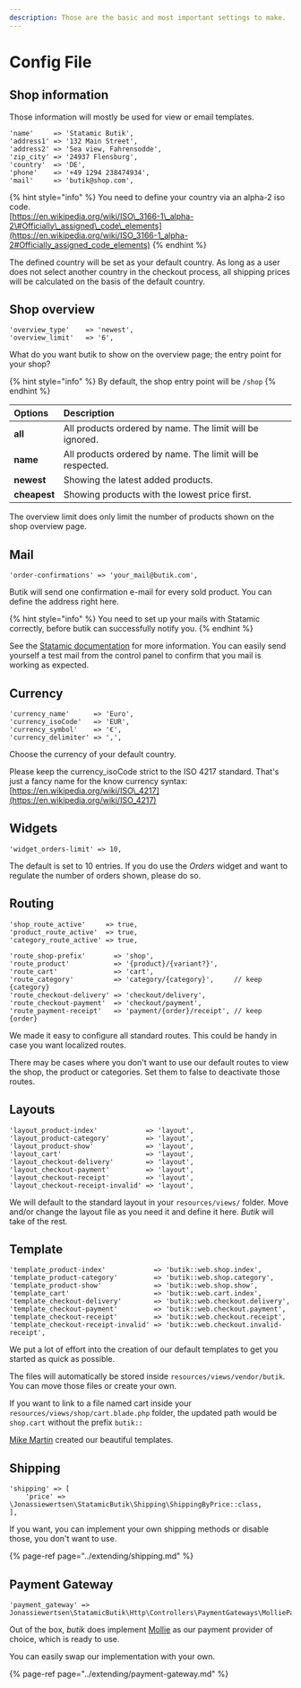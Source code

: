 ```yaml
---
description: Those are the basic and most important settings to make.
---
```


# Config File

## Shop information

Those information will mostly be used for view or email templates.

```text
'name'     => 'Statamic Butik',
'address1' => '132 Main Street',
'address2' => 'Sea view, Fahrensodde', 
'zip_city' => '24937 Flensburg',
'country'  => 'DE',
'phone'    => '+49 1294 238474934',
'mail'     => 'butik@shop.com',
```

{% hint style="info" %}
 You need to define your country via an alpha-2 iso code.  
[https://en.wikipedia.org/wiki/ISO\_3166-1\_alpha-2\#Officially\_assigned\_code\_elements](https://en.wikipedia.org/wiki/ISO_3166-1_alpha-2#Officially_assigned_code_elements)
{% endhint %}

The defined country will be set as your default country. As long as a user does not select another country in the checkout process, all shipping prices will be calculated on the basis of the default country.

## Shop overview

```text
'overview_type'    => 'newest',
'overview_limit'   => '6',
```

What do you want butik to show on the overview page; the entry point for your shop?

{% hint style="info" %}
By default, the shop entry point will be `/shop`
{% endhint %}

| Options | Description |
| :--- | :--- |
| **all** | All products ordered by name. The limit will be ignored. |
| **name** | All products ordered by name. The limit will be respected. |
| **newest** | Showing the latest added products. |
| **cheapest** | Showing products with the lowest price first. |

The overview limit does only limit the number of products shown on the shop overview page.

## Mail

```text
'order-confirmations' => 'your_mail@butik.com',
```

Butik will send one confirmation e-mail for every sold product. You can define the address right here.

{% hint style="info" %}
You need to set up your mails with Statamic correctly, before butik can successfully notify you. 
{% endhint %}

See the [Statamic documentation](https://statamic.dev/email) for more information. You can easily send yourself a test mail from the control panel to confirm that you mail is working as expected.

## Currency

```text
'currency_name'      => 'Euro',
'currency_isoCode'   => 'EUR',
'currency_symbol'    => '€',
'currency_delimiter' => ',',
```

Choose the currency of your default country. 

Please keep the currency\_isoCode strict to the ISO 4217 standard. That's just a fancy name for the know currency syntax:  
[https://en.wikipedia.org/wiki/ISO\_4217](https://en.wikipedia.org/wiki/ISO_4217)  


## Widgets

```text
'widget_orders-limit' => 10,
```

The default is set to 10 entries. If you do use the _Orders_ widget and want to regulate the number of orders shown, please do so. 

## Routing

```text
'shop_route_active'     => true,
'product_route_active'  => true, 
'category_route_active' => true,

'route_shop-prefix'       => 'shop',
'route_product'           => '{product}/{variant?}',
'route_cart'              => 'cart',
'route_category'          => 'category/{category}',     // keep {category}         
'route_checkout-delivery' => 'checkout/delivery',          
'route_checkout-payment'  => 'checkout/payment',           
'route_payment-receipt'   => 'payment/{order}/receipt', // keep {order}
```

We made it easy to configure all standard routes. This could be handy in case you want localized routes.

There may be cases where you don't want to use our default routes to view the shop, the product or categories. Set them to false to deactivate those routes.

## Layouts

```text
'layout_product-index'            => 'layout',
'layout_product-category'         => 'layout',
'layout_product-show'             => 'layout',
'layout_cart'                     => 'layout',
'layout_checkout-delivery'        => 'layout',
'layout_checkout-payment'         => 'layout',
'layout_checkout-receipt'         => 'layout',
'layout_checkout-receipt-invalid' => 'layout',
```

We will default to the standard layout in your `resources/views/` folder. Move and/or change the layout file as you need it and define it here. _Butik_ will take of the rest.

## Template

```text
'template_product-index'            => 'butik::web.shop.index',
'template_product-category'         => 'butik::web.shop.category',
'template_product-show'             => 'butik::web.shop.show',
'template_cart'                     => 'butik::web.cart.index',
'template_checkout-delivery'        => 'butik::web.checkout.delivery',
'template_checkout-payment'         => 'butik::web.checkout.payment',
'template_checkout-receipt'         => 'butik::web.checkout.receipt',
'template_checkout-receipt-invalid' => 'butik::web.checkout.invalid-receipt',
```

We put a lot of effort into the creation of our default templates to get you started as quick as possible.

The files will automatically be stored inside `resources/views/vendor/butik`.   
You can move those files or create your own. 

If you want to link to a file named cart inside your `resources/views/shop/cart.blade.php` folder, the updated path would be `shop.cart` without the prefix `butik::`

 [Mike Martin](https://mike-martin.ca/) created our beautiful templates.

## Shipping

```text
'shipping' => [
    'price' => \Jonassiewertsen\StatamicButik\Shipping\ShippingByPrice::class,
],
```

If you want, you can implement your own shipping methods or disable those, you don't want to use.

{% page-ref page="../extending/shipping.md" %}

## Payment Gateway

```text
'payment_gateway' => Jonassiewertsen\StatamicButik\Http\Controllers\PaymentGateways\MolliePaymentGateway::class,
```

Out of the box, _butik_ does implement [Mollie](www.mollie.com/en) as our payment provider of choice, which is ready to use. 

You can easily swap our implementation with your own.

{% page-ref page="../extending/payment-gateway.md" %}



